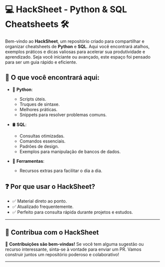 # 💻 **HackSheet - Python & SQL Cheatsheets** 🛠️

Bem-vindo ao **HackSheet**, um repositório criado para compartilhar e organizar cheatsheets de **Python** e **SQL**. Aqui você encontrará atalhos, exemplos práticos e dicas valiosas para acelerar sua produtividade e aprendizado. Seja você iniciante ou avançado, este espaço foi pensado para ser um guia rápido e eficiente.

## 📂 O que você encontrará aqui:
- 📜 **Python**: 
  - Scripts úteis.
  - Truques de sintaxe.
  - Melhores práticas.
  - Snippets para resolver problemas comuns.
  
- 🛢️ **SQL**: 
  - Consultas otimizadas.
  - Comandos essenciais.
  - Padrões de design.
  - Exemplos para manipulação de bancos de dados.

- 🧰 **Ferramentas**: 
  - Recursos extras para facilitar o dia a dia.

## ❓ Por que usar o HackSheet?
- ✅ Material direto ao ponto.
- ✅ Atualizado frequentemente.
- ✅ Perfeito para consulta rápida durante projetos e estudos.

---

## 🚀 **Contribua com o HackSheet**
📩 **Contribuições são bem-vindas!** Se você tem alguma sugestão ou recurso interessante, sinta-se à vontade para enviar um PR. Vamos construir juntos um repositório poderoso e colaborativo! 

---
